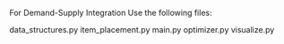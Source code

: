 For Demand-Supply Integration
Use the following files:

data_structures.py
item_placement.py
main.py
optimizer.py
visualize.py
